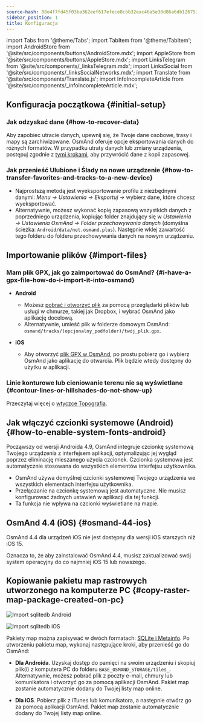 ```yaml
---
source-hash: 88e4f7fd45f03ba362eef617efece8cbb32eac46a5e30d86a6db12675354fa56
sidebar_position: 1
title: Konfiguracja
---
```

import Tabs from '@theme/Tabs';
import TabItem from '@theme/TabItem';
import AndroidStore from '@site/src/components/buttons/AndroidStore.mdx';
import AppleStore from '@site/src/components/buttons/AppleStore.mdx';
import LinksTelegram from '@site/src/components/_linksTelegram.mdx';
import LinksSocial from '@site/src/components/_linksSocialNetworks.mdx';
import Translate from '@site/src/components/Translate.js';
import InfoIncompleteArticle from '@site/src/components/_infoIncompleteArticle.mdx';



## Konfiguracja początkowa {#initial-setup}

### Jak odzyskać dane {#how-to-recover-data}

Aby zapobiec utracie danych, upewnij się, że Twoje dane osobowe, trasy i mapy są zarchiwizowane. OsmAnd oferuje opcje eksportowania danych do różnych formatów. W przypadku utraty danych lub zmiany urządzenia, postępuj zgodnie z [tymi krokami](https://osmand.net/docs/user/personal/import-export/#preventing-data-loss), aby przywrócić dane z kopii zapasowej.


### Jak przenieść Ulubione i Ślady na nowe urządzenie {#how-to-transfer-favorites-and-tracks-to-a-new-device}

- Najprostszą metodą jest wyeksportowanie profilu z niezbędnymi danymi: *Menu → Ustawienia → Eksportuj →* wybierz dane, które chcesz wyeksportować.
- Alternatywnie, możesz wykonać kopię zapasową wszystkich danych z poprzedniego urządzenia, kopiując folder znajdujący się w *Ustawienia → Ustawienia OsmAnd → Folder przechowywania danych* (domyślna ścieżka: `Android/data/net.osmand.plus`). Następnie wklej zawartość tego folderu do folderu przechowywania danych na nowym urządzeniu.


## Importowanie plików {#import-files}

### Mam plik GPX, jak go zaimportować do OsmAnd? {#i-have-a-gpx-file-how-do-i-import-it-into-osmand}

- **Android**
    - Możesz [pobrać i otworzyć plik](../navigation/setup/gpx-navigation.md) za pomocą przeglądarki plików lub usługi w chmurze, takiej jak Dropbox, i wybrać OsmAnd jako aplikację docelową.
    - Alternatywnie, umieść plik w folderze domowym OsmAnd: `osmand/tracks/(opcjonalny_podfolder)/twój_plik.gpx`.

- **iOS**
    - Aby otworzyć [plik GPX w OsmAnd](../navigation/setup/gpx-navigation.md), po prostu pobierz go i wybierz OsmAnd jako aplikację do otwarcia. Plik będzie wtedy dostępny do użytku w aplikacji.

### Linie konturowe lub cieniowanie terenu nie są wyświetlane {#contour-lines-or-hillshades-do-not-show-up}

Przeczytaj więcej o [wtyczce Topografia](../plugins/topography.md).


## Jak włączyć czcionki systemowe (Android) {#how-to-enable-system-fonts-android}

Począwszy od wersji Androida 4.9, OsmAnd integruje czcionkę systemową Twojego urządzenia z interfejsem aplikacji, optymalizując jej wygląd poprzez eliminację mieszanego użycia czcionek. Czcionka systemowa jest automatycznie stosowana do wszystkich elementów interfejsu użytkownika.

- OsmAnd używa domyślnej czcionki systemowej Twojego urządzenia we wszystkich elementach interfejsu użytkownika.
- Przełączanie na czcionkę systemową jest automatyczne. Nie musisz konfigurować żadnych ustawień w aplikacji dla tej funkcji.
- Ta funkcja nie wpływa na czcionki wyświetlane na mapie.


## OsmAnd 4.4 (iOS) {#osmand-44-ios}

OsmAnd 4.4 dla urządzeń iOS nie jest dostępny dla wersji iOS starszych niż iOS 15.

Oznacza to, że aby zainstalować OsmAnd 4.4, musisz zaktualizować swój system operacyjny do co najmniej iOS 15 lub nowszego.


<!--
## Storage on an SD card (Android) {#storage-on-an-sd-card-android}

:::note
When you *turn on a USB drive to share files* with a computer or disconnect the SD card through system settings, the external drive is disconnected from the device and all applications running on the external drive are **immediately terminated**. You can [read more here](https://developer.android.com/guide/topics/data/install-location).
:::

### To move the OsmAnd home (maps) folder to an external SD card: {#to-move-the-osmand-home-maps-folder-to-an-external-sd-card}

-   Go to *Settings (on the start screen) →  OsmAnd Settings → Data storage folder*
-   Change the value to a path pointing to the external SD card, on many
    Android systems may contain `/storage/extSdCard` or similar.
    Please note that some versions of Android strictly limit your choice
    of which path will be write-accessible for apps.
-   You are then asked if the contents of the OsmAnd data folder should be moved from
    internal memory to the external SD card.
    You may also perform this manually using a built-in file manager app on the device or via
    connecting the device to a computer as external storage and performing the move from there.


### How do I use my SD card with OsmAnd under Android 4.4+ and 5 {#how-do-i-use-my-sd-card-with-osmand-under-android-44-and-5}

If you update your Android to version 4.4.x, you will experience a known
Android issue with the `WRITE_EXTERNAL_STORAGE` permission: Android has
changed the rules so that from now on no application can write to the
external SD card anywhere outside its new standard folder
`Android/data/[PACKAGE-NAME]`. If OsmAnd was installed before updating
your device to Android 4.4.x, it will continue to work (read-only) with
the old, non-standard osmand folder, but won't be able to update any map
and other files there.

Solutions:

-   Move OsmAnd's data folder osmand to the internal storage. \
     **Drawback:** Internal storage can be rather small.
-   Move OsmAnd's data folder osmand into its standard SD folder, \
    for OsmAnd+ : `(extSdCard)/Android/data/net.osmand.plus/files` \
    for OsmAnd : `(extSdCard)/Android/data/net.osmand/files` \
     **Caution:** Whenever you uninstall OsmAnd now, all your data will
    be erased as well! (Unless you unmount your SD card, or rename the
    net.osmand(.plus) folder before de-installation.)

If you manually want to perform the necessary copies/moves, either use a
PC to perform this action on the SD card, or on the device itself use
the file manager tool **which came pre-installed with your Android**
(only these methods will have the necessary write permission). All copy operations
may also be invoked in OsmAnd itself via `Menu/Settings/General/Data
storage folder` but the copy operations may take a long time or result in
errors (e.g. if the SD card is too full).
-->


## Kopiowanie pakietu map rastrowych utworzonego na komputerze PC {#copy-raster-map-package-created-on-pc}

<Tabs groupId="operating-systems">

<TabItem value="android" label="Android">

![Import sqlitedb Android](@site/static/img/plugins/online-maps/import-sqlitedb-android.png)

</TabItem>

<TabItem value="ios" label="iOS">

![Import sqlitedb iOS](@site/static/img/plugins/online-maps/import-sqlitedb-ios.png)  

</TabItem>

</Tabs>

Pakiety map można zapisywać w dwóch formatach: [SQLite i Metainfo](https://osmand.net/docs/user/map/raster-maps). Po utworzeniu pakietu map, wykonaj następujące kroki, aby przenieść go do OsmAnd:

- **Dla Androida**. Uzyskaj dostęp do pamięci na swoim urządzeniu i skopiuj plik(i) z komputera PC do folderu `BASE_OSMAND_STORAGE/tiles_`. Alternatywnie, możesz pobrać plik z poczty e-mail, chmury lub komunikatora i otworzyć go za pomocą aplikacji OsmAnd. Pakiet map zostanie automatycznie dodany do Twojej listy map online.

- **Dla iOS**. Pobierz plik z iTunes lub komunikatora, a następnie otwórz go za pomocą aplikacji OsmAnd. Pakiet map zostanie automatycznie dodany do Twojej listy map online.